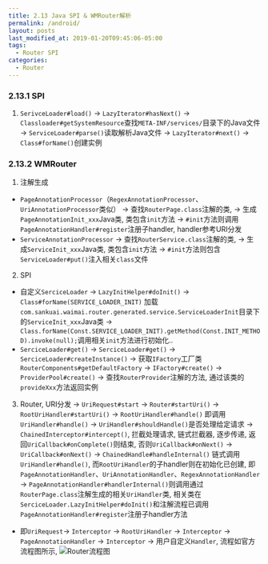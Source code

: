 ```yaml
---
title: 2.13 Java SPI & WMRouter解析
permalink: /android/
layout: posts
last_modified_at: 2019-01-20T09:45:06-05:00
tags:
  - Router SPI
categories:
  - Router
---
```


### 2.13.1 SPI
1. `SerivceLoader#load()`
  -> `LazyIterator#hasNext()`
    -> `Classloader#getSystemResource`查找`META-INF/services/`目录下的Java文件
    -> `ServiceLoader#parse()`读取解析Java文件
  -> `LazyIterator#next()`
    -> `Class#forName()`创建实例

### 2.13.2 WMRouter
1. 注解生成
  - `PageAnnotationProcessor`（`RegexAnnotationProcessor`、`UriAnnotationProcessor`类似）
    -> 查找`RouterPage.class`注解的类,
    -> 生成`PageAnnotationInit_xxx`Java类, 类包含`init`方法
      -> `#init`方法则调用`PageAnnotationHandler#register`注册子handler, handler参考URI分发
  - `ServiceAnnotationProcessor`
    -> 查找`RouterService.class`注解的类,
    -> 生成`ServiceInit_xxx`Java类, 类包含`init`方法
     -> `#init`方法则包含`ServiceLoader#put()`注入相关`class`文件
2. SPI
  - 自定义`SerciceLoader`
    -> `LazyInitHelper#doInit()`
      -> `Class#forName(SERVICE_LOADER_INIT)` 加载`com.sankuai.waimai.router.generated.service.ServiceLoaderInit`目录下的`ServiceInit_xxx`Java类
      -> `Class.forName(Const.SERVICE_LOADER_INIT).getMethod(Const.INIT_METHOD).invoke(null);`调用相关`init`方法进行初始化..
  - `SerciceLoader#get()`
    -> `SerciceLoader#get()` -> `SerciceLoader#createInstance()`
      -> 获取`IFactory`工厂类`RouterComponents#getDefaultFactory`
      -> `IFactory#create()`
        -> `ProviderPool#create()`
          -> 查找`RouterProvider`注解的方法, 通过该类的`provideXxx`方法返回实例
3. Router, URI分发
  -> `UriRequest#start` -> `Router#startUri()`
    -> `RootUriHandler#startUri()`
      -> `RootUriHandler#handle()` 即调用`UriHandler#handle()`
        -> `UriHandler#shouldHandle()`是否处理给定请求
        -> `ChainedInterceptor#intercept()`, 拦截处理请求, 链式拦截器, 逐步传递, 返回`UriCallback#onComplete()`则结束, 否则`UriCallback#onNext()`
          -> `UriCallback#onNext()` -> `ChainedHandle#handleInternal()` 链式调用`UriHandler#handle()`, 而`RootUriHandler`的子handler则在初始化已创建, 即`PageAnnotationHandler`、`UriAnnotationHandler`、`RegexAnnotationHandler`
            -> `PageAnnotationHandler#handlerInternal()`则调用通过`RouterPage.class`注解生成的相关`UriHandler`类, 相关类在`SerciceLoader.LazyInitHelper#doInit()`和注解流程已调用`PageAnnotationHandler#register`注册子handler方法
  - 即`UriRequest`-> `Interceptor` -> `RootUriHandler` -> `Interceptor` -> `PageAnnotationHandler` -> `Interceptor` -> 用户自定义`Handler`, 流程如官方流程图所示,
    ![Router流程图](https://awps-assets.meituan.net/mit-x/blog-images-bundle-2018a/cbac1e74.png)
